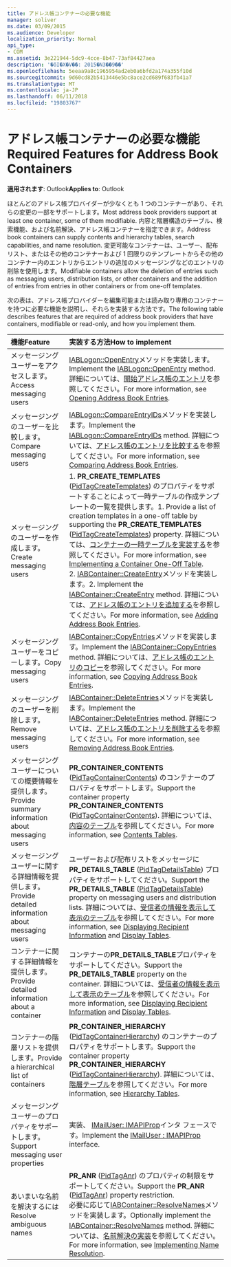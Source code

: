 ```yaml
---
title: アドレス帳コンテナーの必要な機能
manager: soliver
ms.date: 03/09/2015
ms.audience: Developer
localization_priority: Normal
api_type:
- COM
ms.assetid: 3e221944-5dc9-4cce-8b47-73af84427aea
description: '�ŏI�X�V��: 2015�N3��9��'
ms.openlocfilehash: 5eeaa9a8c1965954ad2eb0a6bfd2a174a355f10d
ms.sourcegitcommit: 9d60cd82b5413446e5bc8ace2cd689f683fb41a7
ms.translationtype: MT
ms.contentlocale: ja-JP
ms.lasthandoff: 06/11/2018
ms.locfileid: "19803767"
---
```

# <a name="required-features-for-address-book-containers"></a><span data-ttu-id="96703-103">アドレス帳コンテナーの必要な機能</span><span class="sxs-lookup"><span data-stu-id="96703-103">Required Features for Address Book Containers</span></span>

  
  
<span data-ttu-id="96703-104">**適用されます**: Outlook</span><span class="sxs-lookup"><span data-stu-id="96703-104">**Applies to**: Outlook</span></span> 
  
<span data-ttu-id="96703-105">ほとんどのアドレス帳プロバイダーが少なくとも 1 つのコンテナーがあり、それらの変更の一部をサポートします。</span><span class="sxs-lookup"><span data-stu-id="96703-105">Most address book providers support at least one container, some of them modifiable.</span></span> <span data-ttu-id="96703-106">内容と階層構造のテーブル、検索機能、および名前解決、アドレス帳コンテナーを指定できます。</span><span class="sxs-lookup"><span data-stu-id="96703-106">Address book containers can supply contents and hierarchy tables, search capabilities, and name resolution.</span></span> <span data-ttu-id="96703-107">変更可能なコンテナーは、ユーザー、配布リスト、またはその他のコンテナーおよび 1 回限りのテンプレートからその他のコンテナー内のエントリからエントリの追加のメッセージングなどのエントリの削除を使用します。</span><span class="sxs-lookup"><span data-stu-id="96703-107">Modifiable containers allow the deletion of entries such as messaging users, distribution lists, or other containers and the addition of entries from entries in other containers or from one-off templates.</span></span>
  
<span data-ttu-id="96703-108">次の表は、アドレス帳プロバイダーを編集可能または読み取り専用のコンテナーを持つに必要な機能を説明し、それらを実装する方法です。</span><span class="sxs-lookup"><span data-stu-id="96703-108">The following table describes features that are required of address book providers that have containers, modifiable or read-only, and how you implement them.</span></span>
  
|<span data-ttu-id="96703-109">**機能**</span><span class="sxs-lookup"><span data-stu-id="96703-109">**Feature**</span></span>|<span data-ttu-id="96703-110">**実装する方法**</span><span class="sxs-lookup"><span data-stu-id="96703-110">**How to implement**</span></span>|
|:-----|:-----|
|<span data-ttu-id="96703-111">メッセージング ユーザーをアクセスします。</span><span class="sxs-lookup"><span data-stu-id="96703-111">Access messaging users</span></span>  <br/> |<span data-ttu-id="96703-112">[IABLogon::OpenEntry](iablogon-openentry.md)メソッドを実装します。</span><span class="sxs-lookup"><span data-stu-id="96703-112">Implement the [IABLogon::OpenEntry](iablogon-openentry.md) method.</span></span> <span data-ttu-id="96703-113">詳細については、[開始アドレス帳のエントリ](opening-address-book-entries.md)を参照してください。</span><span class="sxs-lookup"><span data-stu-id="96703-113">For more information, see [Opening Address Book Entries](opening-address-book-entries.md).</span></span>  <br/> |
|<span data-ttu-id="96703-114">メッセージングのユーザーを比較します。</span><span class="sxs-lookup"><span data-stu-id="96703-114">Compare messaging users</span></span>  <br/> |<span data-ttu-id="96703-115">[IABLogon::CompareEntryIDs](iablogon-compareentryids.md)メソッドを実装します。</span><span class="sxs-lookup"><span data-stu-id="96703-115">Implement the [IABLogon::CompareEntryIDs](iablogon-compareentryids.md) method.</span></span> <span data-ttu-id="96703-116">詳細については、[アドレス帳のエントリを比較する](comparing-address-book-entries.md)を参照してください。</span><span class="sxs-lookup"><span data-stu-id="96703-116">For more information, see [Comparing Address Book Entries](comparing-address-book-entries.md).</span></span>  <br/> |
|<span data-ttu-id="96703-117">メッセージングのユーザーを作成します。</span><span class="sxs-lookup"><span data-stu-id="96703-117">Create messaging users</span></span>  <br/> |<span data-ttu-id="96703-118">1. **PR_CREATE_TEMPLATES** ([PidTagCreateTemplates](pidtagcreatetemplates-canonical-property.md)) のプロパティをサポートすることによって一時テーブルの作成テンプレートの一覧を提供します。</span><span class="sxs-lookup"><span data-stu-id="96703-118">1. Provide a list of creation templates in a one-off table by supporting the **PR_CREATE_TEMPLATES** ([PidTagCreateTemplates](pidtagcreatetemplates-canonical-property.md)) property.</span></span> <span data-ttu-id="96703-119">詳細については、[コンテナーの一時テーブルを実装する](implementing-a-container-one-off-table.md)を参照してください。</span><span class="sxs-lookup"><span data-stu-id="96703-119">For more information, see [Implementing a Container One-Off Table](implementing-a-container-one-off-table.md).</span></span>  <br/> <span data-ttu-id="96703-120">2. [IABContainer::CreateEntry](iabcontainer-createentry.md)メソッドを実装します。</span><span class="sxs-lookup"><span data-stu-id="96703-120">2. Implement the [IABContainer::CreateEntry](iabcontainer-createentry.md) method.</span></span> <span data-ttu-id="96703-121">詳細については、[アドレス帳のエントリを追加する](adding-address-book-entries.md)を参照してください。</span><span class="sxs-lookup"><span data-stu-id="96703-121">For more information, see [Adding Address Book Entries](adding-address-book-entries.md).</span></span>  <br/> |
|<span data-ttu-id="96703-122">メッセージング ユーザーをコピーします。</span><span class="sxs-lookup"><span data-stu-id="96703-122">Copy messaging users</span></span>  <br/> |<span data-ttu-id="96703-123">[IABContainer::CopyEntries](iabcontainer-copyentries.md)メソッドを実装します。</span><span class="sxs-lookup"><span data-stu-id="96703-123">Implement the [IABContainer::CopyEntries](iabcontainer-copyentries.md) method.</span></span> <span data-ttu-id="96703-124">詳細については、[アドレス帳のエントリのコピー](copying-address-book-entries.md)を参照してください。</span><span class="sxs-lookup"><span data-stu-id="96703-124">For more information, see [Copying Address Book Entries](copying-address-book-entries.md).</span></span>  <br/> |
|<span data-ttu-id="96703-125">メッセージングのユーザーを削除します。</span><span class="sxs-lookup"><span data-stu-id="96703-125">Remove messaging users</span></span>  <br/> |<span data-ttu-id="96703-126">[IABContainer::DeleteEntries](iabcontainer-deleteentries.md)メソッドを実装します。</span><span class="sxs-lookup"><span data-stu-id="96703-126">Implement the [IABContainer::DeleteEntries](iabcontainer-deleteentries.md) method.</span></span> <span data-ttu-id="96703-127">詳細については、[アドレス帳のエントリを削除する](removing-address-book-entries.md)を参照してください。</span><span class="sxs-lookup"><span data-stu-id="96703-127">For more information, see [Removing Address Book Entries](removing-address-book-entries.md).</span></span>  <br/> |
|<span data-ttu-id="96703-128">メッセージング ユーザーについての概要情報を提供します。</span><span class="sxs-lookup"><span data-stu-id="96703-128">Provide summary information about messaging users</span></span>  <br/> |<span data-ttu-id="96703-129">**PR_CONTAINER_CONTENTS** ([PidTagContainerContents](pidtagcontainercontents-canonical-property.md)) のコンテナーのプロパティをサポートします。</span><span class="sxs-lookup"><span data-stu-id="96703-129">Support the container property **PR_CONTAINER_CONTENTS** ([PidTagContainerContents](pidtagcontainercontents-canonical-property.md)).</span></span> <span data-ttu-id="96703-130">詳細については、[内容のテーブル](contents-tables.md)を参照してください。</span><span class="sxs-lookup"><span data-stu-id="96703-130">For more information, see [Contents Tables](contents-tables.md).</span></span>  <br/> |
|<span data-ttu-id="96703-131">メッセージング ユーザーに関する詳細情報を提供します。</span><span class="sxs-lookup"><span data-stu-id="96703-131">Provide detailed information about messaging users</span></span>  <br/> |<span data-ttu-id="96703-132">ユーザーおよび配布リストをメッセージに**PR_DETAILS_TABLE** ([PidTagDetailsTable](pidtagdetailstable-canonical-property.md)) プロパティをサポートしてください。</span><span class="sxs-lookup"><span data-stu-id="96703-132">Support the **PR_DETAILS_TABLE** ([PidTagDetailsTable](pidtagdetailstable-canonical-property.md)) property on messaging users and distribution lists.</span></span> <span data-ttu-id="96703-133">詳細については、[受信者の情報を表示して](displaying-recipient-information.md)[表示のテーブル](display-tables.md)を参照してください。</span><span class="sxs-lookup"><span data-stu-id="96703-133">For more information, see [Displaying Recipient Information](displaying-recipient-information.md) and [Display Tables](display-tables.md).</span></span>  <br/> |
|<span data-ttu-id="96703-134">コンテナーに関する詳細情報を提供します。</span><span class="sxs-lookup"><span data-stu-id="96703-134">Provide detailed information about a container</span></span>  <br/> |<span data-ttu-id="96703-135">コンテナーの**PR_DETAILS_TABLE**プロパティをサポートしてください。</span><span class="sxs-lookup"><span data-stu-id="96703-135">Support the **PR_DETAILS_TABLE** property on the container.</span></span> <span data-ttu-id="96703-136">詳細については、[受信者の情報を表示して](displaying-recipient-information.md)[表示のテーブル](display-tables.md)を参照してください。</span><span class="sxs-lookup"><span data-stu-id="96703-136">For more information, see [Displaying Recipient Information](displaying-recipient-information.md) and [Display Tables](display-tables.md).</span></span>  <br/> |
|<span data-ttu-id="96703-137">コンテナーの階層リストを提供します。</span><span class="sxs-lookup"><span data-stu-id="96703-137">Provide a hierarchical list of containers</span></span>  <br/> |<span data-ttu-id="96703-138">**PR_CONTAINER_HIERARCHY** ([PidTagContainerHierarchy](pidtagcontainerhierarchy-canonical-property.md)) のコンテナーのプロパティをサポートします。</span><span class="sxs-lookup"><span data-stu-id="96703-138">Support the container property **PR_CONTAINER_HIERARCHY** ([PidTagContainerHierarchy](pidtagcontainerhierarchy-canonical-property.md)).</span></span> <span data-ttu-id="96703-139">詳細については、[階層テーブル](hierarchy-tables.md)を参照してください。</span><span class="sxs-lookup"><span data-stu-id="96703-139">For more information, see [Hierarchy Tables](hierarchy-tables.md).</span></span>  <br/> |
|<span data-ttu-id="96703-140">メッセージング ユーザーのプロパティをサポートします。</span><span class="sxs-lookup"><span data-stu-id="96703-140">Support messaging user properties</span></span>  <br/> |<span data-ttu-id="96703-141">実装、 [IMailUser: IMAPIProp](imailuserimapiprop.md)インタ フェースです。</span><span class="sxs-lookup"><span data-stu-id="96703-141">Implement the [IMailUser : IMAPIProp](imailuserimapiprop.md) interface.</span></span>  <br/> |
|<span data-ttu-id="96703-142">あいまいな名前を解決するには</span><span class="sxs-lookup"><span data-stu-id="96703-142">Resolve ambiguous names</span></span>  <br/> | <span data-ttu-id="96703-143">**PR_ANR** ([PidTagAnr](pidtaganr-canonical-property.md)) のプロパティの制限をサポートしてください。</span><span class="sxs-lookup"><span data-stu-id="96703-143">Support the **PR_ANR** ([PidTagAnr](pidtaganr-canonical-property.md)) property restriction.</span></span>  <br/>  <span data-ttu-id="96703-144">必要に応じて[IABContainer::ResolveNames](iabcontainer-resolvenames.md)メソッドを実装します。</span><span class="sxs-lookup"><span data-stu-id="96703-144">Optionally implement the [IABContainer::ResolveNames](iabcontainer-resolvenames.md) method.</span></span> <span data-ttu-id="96703-145">詳細については、[名前解決の実装](implementing-name-resolution.md)を参照してください。</span><span class="sxs-lookup"><span data-stu-id="96703-145">For more information, see [Implementing Name Resolution](implementing-name-resolution.md).</span></span>  <br/> |
   

